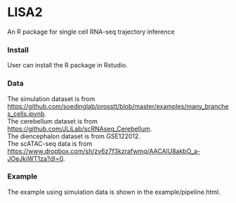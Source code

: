 # LISA2
An R package for single cell RNA-seq trajectory inference 

### Install
User can install the R package in Rstudio.

### Data
  The simulation dataset is from   https://github.com/soedinglab/prosstt/blob/master/examples/many_branches_cells.ipynb.  
  The cerebellum dataset is from https://github.com/JLiLab/scRNAseq_Cerebellum.  
  The diencephalon dataset is from GSE122012.  
  The scATAC-seq data is from https://www.dropbox.com/sh/zv6z7f3kzrafwmq/AACAlU8akbO_a-JOeJkiWT1za?dl=0.  
### Example
The example using simulation data is shown in the example/pipeline.html.

